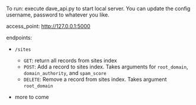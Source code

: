 To run:
    execute dave_api.py to start local server. You can update the config username, password to whatever you like.

access_point:
    http://127.0.0.1:5000

endpoints:
- `/sites`
    - `GET`: return all records from sites index
    - `POST`: Add a record to sites index. Takes arguments for `root_domain`, `domain_authority`, and `spam_score`
    - `DELETE`: Remove a record from sites index. Takes argument `root_domain`

- more to come
